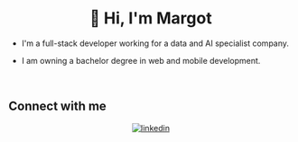 # <div align="center">👋 Hi, I'm Margot</div>  
  

- I'm a full-stack developer working for a data and AI specialist company.   
  

- I am owning a bachelor degree in web and mobile development.
  
  

<br/>  



## Connect with me  
<div align="center">
<a href="[www.linkedin.com/in/margot-huet](https://www.linkedin.com/in/margot-huet/)" target="_blank">
<img src=https://img.shields.io/badge/linkedin-%231E77B5.svg?&style=for-the-badge&logo=linkedin&logoColor=white alt=linkedin style="margin-bottom: 5px;" />
</a>  
</div>  
  

<br/>  



<!---
MargotHuet/MargotHuet is a ✨ special ✨ repository because its `README.md` (this file) appears on your GitHub profile.
You can click the Preview link to take a look at your changes.
--->
